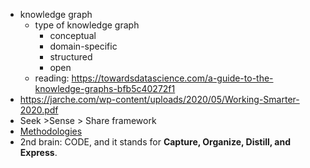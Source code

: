 - knowledge graph
	- type of knowledge graph
		- conceptual
		- domain-specific
		- structured
		- open
	- reading: https://towardsdatascience.com/a-guide-to-the-knowledge-graphs-bfb5c40272f1
- https://jarche.com/wp-content/uploads/2020/05/Working-Smarter-2020.pdf
- Seek >Sense > Share framework
- [Methodologies](https://gist.github.com/erkobridee/f71b37f6f81c65ad458cdaae653fde41#file-02__methodology-md)
- 2nd brain: CODE, and it stands for **Capture, Organize, Distill, and Express**.